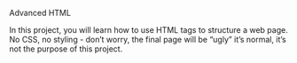 Advanced HTML


In this project, you will learn how to use HTML tags to structure a web page. No CSS, no styling - don’t worry, the final page will be “ugly” it’s normal, it’s not the purpose of this project.